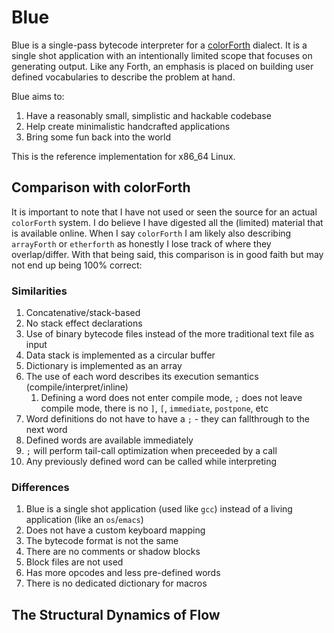# Blue

Blue is a single-pass bytecode interpreter for a [colorForth](https://colorforth.github.io/index.html) dialect. It is a single shot application with an intentionally limited scope that focuses on generating output. Like any Forth, an emphasis is placed on building user defined vocabularies to describe the problem at hand.

Blue aims to:

1. Have a reasonably small, simplistic and hackable codebase
1. Help create minimalistic handcrafted applications
1. Bring some fun back into the world

This is the reference implementation for x86_64 Linux.

## Comparison with colorForth

It is important to note that I have not used or seen the source for an actual `colorForth` system. I do believe I have digested all the (limited) material that is available online. When I say `colorForth` I am likely also describing `arrayForth` or `etherforth` as honestly I lose track of where they overlap/differ. With that being said, this comparison is in good faith but may not end up being 100% correct:

### Similarities

1. Concatenative/stack-based
9. No stack effect declarations
2. Use of binary bytecode files instead of the more traditional text file as input
3. Data stack is implemented as a circular buffer
4. Dictionary is implemented as an array
5. The use of each word describes its execution semantics (compile/interpret/inline)
   1. Defining a word does not enter compile mode, `;` does not leave compile mode, there is no `]`, `[`, `immediate`, `postpone`, etc
6. Word definitions do not have to have a `;` - they can fallthrough to the next word
7. Defined words are available immediately
8. `;` will perform tail-call optimization when preceeded by a call
9. Any previously defined word can be called while interpreting

### Differences

1. Blue is a single shot application (used like `gcc`) instead of a living application (like an `os`/`emacs`)
2. Does not have a custom keyboard mapping
3. The bytecode format is not the same
4. There are no comments or shadow blocks
5. Block files are not used
6. Has more opcodes and less pre-defined words
7. There is no dedicated dictionary for macros

## The Structural Dynamics of Flow
